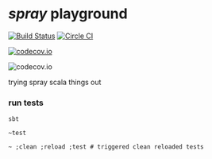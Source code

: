 # _spray_ playground

[![Build Status](https://travis-ci.org/lotharschulz/spray-playground.svg?branch=master)](https://travis-ci.org/lotharschulz/spray-playground)
[![Circle CI](https://circleci.com/gh/lotharschulz/spray-playground.svg?style=svg)](https://circleci.com/gh/lotharschulz/spray-playground)
<!-- [![Codacy Badge](https://api.codacy.com/project/badge/grade/c72b9bae8e01459fb41a1f074406ef32)](https://www.codacy.com/app/lotharschulz/spray-playground) -->
[![codecov.io](https://codecov.io/github/lotharschulz/spray-playground/coverage.svg?branch=master)](https://codecov.io/github/lotharschulz/spray-playground?branch=master)
<!--- [![Coverage Status](https://coveralls.io/repos/lotharschulz/spray-playground/badge.svg?branch=master&service=github)](https://coveralls.io/github/lotharschulz/spray-playground?branch=master) -->

![codecov.io](http://codecov.io/github/lotharschulz/spray-playground/branch.svg?branch=master)   

trying spray scala things out

### run tests
```
sbt
```  

```
~test
```

```
~ ;clean ;reload ;test # triggered clean reloaded tests
```
